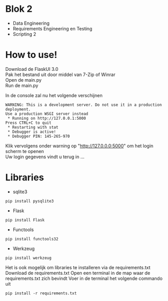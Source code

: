 # **Blok 2**

- Data Engineering
- Requirements Engineering en Testing
- Scripting 2

# **How to use!**

Download de FlaskUI 3.0  
Pak het bestand uit door middel van 7-Zip of Winrar  
Open de main.py  
Run de main.py  

In de console zal nu het volgende verschijnen  

```
WARNING: This is a development server. Do not use it in a production deployment.  
Use a production WSGI server instead  
 * Running on http://127.0.0.1:5000  
Press CTRL+C to quit  
 * Restarting with stat  
 * Debugger is active!  
 * Debugger PIN: 145-265-970  
```
Klik vervolgens onder warning op "http://127.0.0.0:5000" om het login scherm te openen  
Uw login gegevens vindt u terug in ...

# **Libraries**

- sqlite3  
```
pip install pysqlite3
```
- Flask  
```
pip install Flask
```
- Functools
```
pip install functools32
``` 
- Werkzeug  
```
pip install werkzeug
```


Het is ook mogelijk om libraries te installeren via de requirements.txt  
Download de requirements.txt
Open een terminal in de map waar de requirements.txt zich bevindt
Voer in de terminal het volgende commando uit

```
pip install -r requirements.txt
```

